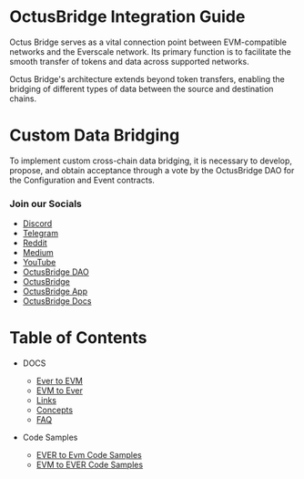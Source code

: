 # OctusBridge Integration Guide

Octus Bridge serves as a vital connection point between EVM-compatible networks and the Everscale network. Its primary function is to facilitate the smooth transfer of tokens and data across supported networks.

Octus Bridge's architecture extends beyond token transfers, enabling the bridging of different types of data between the source and destination chains.

# Custom Data Bridging

To implement custom cross-chain data bridging, it is necessary to develop, propose, and obtain acceptance through a vote by the OctusBridge DAO for the Configuration and Event contracts.

### Join our Socials
- [Discord](https://discord.gg/6dryaZQNmC)
- [Telegram](https://t.me/broxus_chat)
- [Reddit](https://www.reddit.com/r/crypto_is_easy)
- [Medium](https://medium.com/Broxus)
- [YouTube](https://www.youtube.com/channel/UCQ_XxaWTFxyQbiVI_SDiOmQs)
- [OctusBridge DAO](https://app.octusbridge.io/governance)
- [OctusBridge](https://octusbridge.io)
- [OctusBridge App](https://app.octusbridge.io/bridge)
- [OctusBridge Docs](https://docs.octusbridge.io)

# Table of Contents

- DOCS

  - [Ever to EVM](./docs/EVER-to-EVM.md)
  - [EVM to Ever](./docs/EVM-to-EVER.md)
  - [Links](./docs/addresses.md)
  - [Concepts](./docs/Concepts/ToC.md)
  - [FAQ](./docs/FAQ.md)

- Code Samples

  - [EVER to Evm Code Samples](./src/codeSamples/md/EverToEvm/workFlow.md)
  - [EVM to EVER Code Samples](./src/codeSamples/md/EvmToEver/workFlow.md)
